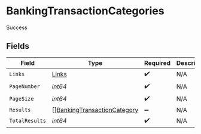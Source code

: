 # BankingTransactionCategories

Success


## Fields

| Field                                                                             | Type                                                                              | Required                                                                          | Description                                                                       |
| --------------------------------------------------------------------------------- | --------------------------------------------------------------------------------- | --------------------------------------------------------------------------------- | --------------------------------------------------------------------------------- |
| `Links`                                                                           | [Links](../../models/shared/links.md)                                             | :heavy_check_mark:                                                                | N/A                                                                               |
| `PageNumber`                                                                      | *int64*                                                                           | :heavy_check_mark:                                                                | N/A                                                                               |
| `PageSize`                                                                        | *int64*                                                                           | :heavy_check_mark:                                                                | N/A                                                                               |
| `Results`                                                                         | [][BankingTransactionCategory](../../models/shared/bankingtransactioncategory.md) | :heavy_minus_sign:                                                                | N/A                                                                               |
| `TotalResults`                                                                    | *int64*                                                                           | :heavy_check_mark:                                                                | N/A                                                                               |